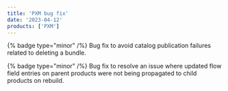 ```yaml
---
title: 'PXM bug fix'
date: '2023-04-12'
products: ['PXM']
---
```

{% badge type="minor" /%}
Bug fix to avoid catalog publication failures related to deleting a bundle.

{% badge type="minor" /%}
Bug fix to resolve an issue where updated flow field entries on parent products were not being propagated to child products on rebuild.
